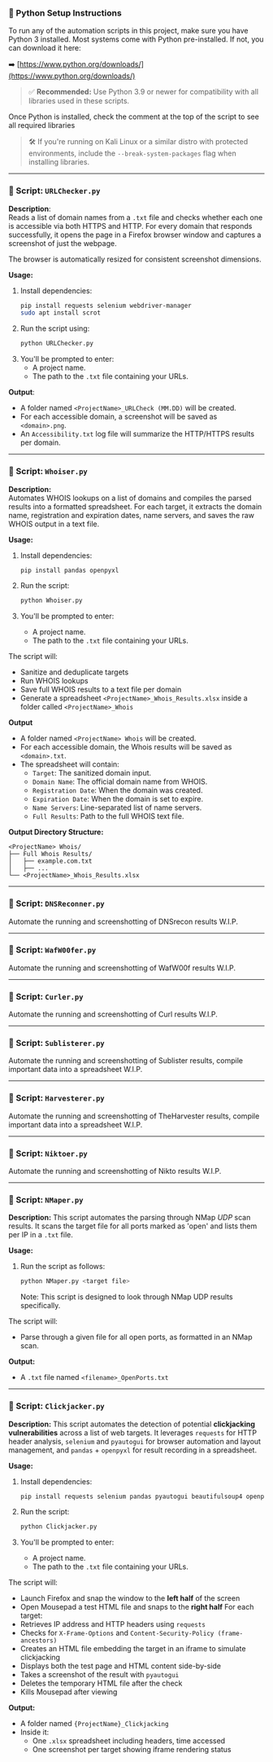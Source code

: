 ### 🐍 Python Setup Instructions

To run any of the automation scripts in this project, make sure you have Python 3 installed. Most systems come with Python pre-installed. If not, you can download it here:

➡️ [https://www.python.org/downloads/](https://www.python.org/downloads/)

> ✅ **Recommended:** Use Python 3.9 or newer for compatibility with all libraries used in these scripts.

Once Python is installed, check the comment at the top of the script to see all  required libraries

> 🛠️ If you're running on Kali Linux or a similar distro with protected environments, include the `--break-system-packages` flag when installing libraries.

---

### 📌 Script: `URLChecker.py`

**Description**:  
Reads a list of domain names from a `.txt` file and checks whether each one is accessible via both HTTPS and HTTP. For every domain that responds successfully, it opens the page in a Firefox browser window and captures a screenshot of just the webpage.

The browser is automatically resized for consistent screenshot dimensions.

**Usage:**
1. Install dependencies:
   ```bash
   pip install requests selenium webdriver-manager
   sudo apt install scrot
   ```
2. Run the script using:
   ```bash
   python URLChecker.py
   ```
3. You'll be prompted to enter:
   - A project name.
   - The path to the `.txt` file containing your URLs.

**Output**:
   - A folder named `<ProjectName>_URLCheck (MM.DD)` will be created.
   - For each accessible domain, a screenshot will be saved as `<domain>.png`.
   - An `Accessibility.txt` log file will summarize the HTTP/HTTPS results per domain.

---

### 📌 Script: `Whoiser.py`

**Description:**  
Automates WHOIS lookups on a list of domains and compiles the parsed results into a formatted spreadsheet. For each target, it extracts the domain name, registration and expiration dates, name servers, and saves the raw WHOIS output in a text file.

**Usage:**

1. Install dependencies:
   ```bash
   pip install pandas openpyxl
   ```

2. Run the script:
   ```bash
   python Whoiser.py
   ```

3. You'll be prompted to enter:
   - A project name.
   - The path to the `.txt` file containing your URLs.


The script will:
   - Sanitize and deduplicate targets
   - Run WHOIS lookups
   - Save full WHOIS results to a text file per domain
   - Generate a spreadsheet `<ProjectName>_Whois_Results.xlsx` inside a folder called `<ProjectName>_Whois`

**Output**
- A folder named `<ProjectName> Whois` will be created.
- For each accessible domain, the Whois results will be saved as `<domain>.txt`.
- The spreadsheet will contain:
   - `Target`: The sanitized domain input.
   - `Domain Name`: The official domain name from WHOIS.
   - `Registration Date`: When the domain was created.
   - `Expiration Date`: When the domain is set to expire.
   - `Name Servers`: Line-separated list of name servers.
   - `Full Results`: Path to the full WHOIS text file.

**Output Directory Structure:**
```
<ProjectName> Whois/
├── Full Whois Results/
│   ├── example.com.txt
│   ├── ...
└── <ProjectName>_Whois_Results.xlsx
```

---

### 📌 Script: `DNSReconner.py`

Automate the running and screenshotting of DNSrecon results
W.I.P.

---

### 📌 Script: `WafW00fer.py`

Automate the running and screenshotting of WafW00f results
W.I.P.

---

### 📌 Script: `Curler.py`

Automate the running and screenshotting of Curl results
W.I.P.

---

### 📌 Script: `Sublisterer.py`

Automate the running and screenshotting of Sublister results, compile important data into a spreadsheet
W.I.P.

---

### 📌 Script: `Harvesterer.py`

Automate the running and screenshotting of TheHarvester results, compile important data into a spreadsheet
W.I.P.

---

### 📌 Script: `Niktoer.py`

Automate the running and screenshotting of Nikto results
W.I.P.

---

### 📌 Script: `NMaper.py`

**Description:**
This script automates the parsing through NMap _UDP_ scan results. It scans the target file for all ports marked as 'open' and lists them per IP in a `.txt` file.

**Usage:**
1. Run the script as follows:
   ```bash
   python NMaper.py <target file>
   ```
   Note: This script is designed to look through NMap UDP results specifically.
   
The script will:
   - Parse through a given file for all open ports, as formatted in an NMap scan.
   
**Output:**
- A `.txt` file named `<filename>_OpenPorts.txt`

---

### 📌 Script: `Clickjacker.py`

**Description:**
This script automates the detection of potential **clickjacking vulnerabilities** across a list of web targets. It leverages `requests` for HTTP header analysis, `selenium` and `pyautogui` for browser automation and layout management, and `pandas` + `openpyxl` for result recording in a spreadsheet.

**Usage:**

1. Install dependencies:
   ```bash
   pip install requests selenium pandas pyautogui beautifulsoup4 openpyxl
   ```
2. Run the script:
   ```bash
   python Clickjacker.py
   ```
   
3. You'll be prompted to enter:
   - A project name.
   - The path to the `.txt` file containing your URLs.

The script will:
   - Launch Firefox and snap the window to the **left half** of the screen
   - Open Mousepad a test HTML file and snaps to the **right half**
   For each target:
   - Retrieves IP address and HTTP headers using `requests`
   - Checks for `X-Frame-Options` and `Content-Security-Policy (frame-ancestors)`
   - Creates an HTML file embedding the target in an iframe to simulate clickjacking
   - Displays both the test page and HTML content side-by-side
   - Takes a screenshot of the result with `pyautogui`
   - Deletes the temporary HTML file after the check
   - Kills Mousepad after viewing

**Output:**
- A folder named `{ProjectName}_Clickjacking`
- Inside it:
  - One `.xlsx` spreadsheet including headers, time accessed
  - One screenshot per target showing iframe rendering status
